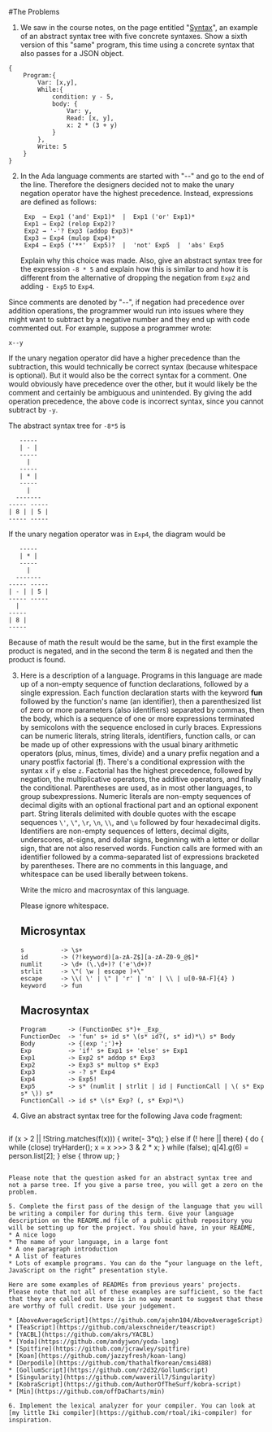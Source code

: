 #The Problems
1. We saw in the course notes, on the page entitled "[Syntax](http://cs.lmu.edu/~ray/notes/syntax/)", an example of an abstract syntax tree with five concrete syntaxes. Show a sixth version of this "same" program, this time using a concrete syntax that also passes for a JSON object.

```
{
    Program:{
        Var: [x,y],
        While:{
            condition: y - 5,
            body: {
                Var: y,
                Read: [x, y],
                x: 2 * (3 + y)
            }
        },
        Write: 5
    }
}
```
2. In the Ada language comments are started with "--" and go to the end of the line. Therefore the designers decided not to make the unary negation operator have the highest precedence. Instead, expressions are defined as follows:

   ```
    Exp  → Exp1 ('and' Exp1)*  |  Exp1 ('or' Exp1)*
    Exp1 → Exp2 (relop Exp2)?
    Exp2 → '-'? Exp3 (addop Exp3)*
    Exp3 → Exp4 (mulop Exp4)*
    Exp4 → Exp5 ('**'  Exp5)?  |  'not' Exp5  |  'abs' Exp5
   ```

   Explain why this choice was made. Also, give an abstract syntax tree for the expression `-8 * 5` and explain how this is similar to and how it is different from the alternative of dropping the negation from `Exp2` and adding `- Exp5` to `Exp4`.


Since comments are denoted by "--", if negation had precedence over addition operations, the programmer would run into issues where they might want to subtract by a negative number and they end up with code commented out. For example, suppose a programmer wrote:

```
x--y
```
If the unary negation operator did have a higher precedence than the subtraction, this would technically be correct syntax (because whitespace is optional). But it would also be the correct syntax for a comment. One would obviously have precedence over the other, but it would likely be the comment and certainly be ambiguous and unintended. By giving the add operation precedence, the above code is incorrect syntax, since you cannot subtract by `-y`. 

The abstract syntax tree for `-8*5` is

```
   -----
   | - |
   -----
     |
   -----
   | * |
   -----
     |
  -------
----- -----
| 8 | | 5 |
----- -----
```

If the unary negation operator was in `Exp4`, the diagram would be
```
   -----
   | * |
   -----
     |
  -------
----- -----
| - | | 5 |
----- -----
  |
-----
| 8 |
-----
```

Because of math the result would be the same, but in the first example the product is negated, and in the second the term 8 is negated and then the product is found.

3. Here is a description of a language. Programs in this language are made up of a non-empty sequence of function declarations, followed by a single expression. Each function declaration starts with the keyword **fun** followed by the function's name (an identifier), then a parenthesized list of zero or more parameters (also identifiers) separated by commas, then the body, which is a sequence of one or more expressions terminated by semicolons with the sequence enclosed in curly braces. Expressions can be numeric literals, string literals, identifiers, function calls, or can be made up of other expressions with the usual binary arithmetic operators (plus, minus, times, divide) and a unary prefix negation and a unary postfix factorial (**!**). There's a conditional expression with the syntax `x` if `y` else `z`. Factorial has the highest precedence, followed by negation, the multiplicative operators, the additive operators, and finally the conditional. Parentheses are used, as in most other languages, to group subexpressions. Numeric literals are non-empty sequences of decimal digits with an optional fractional part and an optional exponent part. String literals delimited with double quotes with the escape sequences `\'`, `\"`, `\r`, `\n`, `\\`, and `\u` followed by four hexadecimal digits. Identifiers are non-empty sequences of letters, decimal digits, underscores, at-signs, and dollar signs, beginning with a letter or dollar sign, that are not also reserved words. Function calls are formed with an identifier followed by a comma-separated list of expressions bracketed by parentheses. There are no comments in this language, and whitespace can be used liberally between tokens.

   Write the micro and macrosyntax of this language.

   Please ignore whitespace.

   ## Microsyntax

   ```
   s          -> \s+
   id         -> (?!keyword)[a-zA-Z$][a-zA-Z0-9_@$]*
   numlit     -> \d+ (\.\d+)? ('e'\d+)?
   strlit     -> \"( \w | escape )+\"
   escape     -> \\( \' | \" | 'r' | 'n' | \\ | u[0-9A-F]{4} )
   keyword    -> fun
   ```

   ## Macrosyntax

   ```
   Program      -> (FunctionDec s*)+ _Exp_
   FunctionDec  -> 'fun' s+ id s* \(s* id?(, s* id)*\) s* Body
   Body         -> {(exp ';')+}
   Exp          -> 'if' s+ Exp1 s+ 'else' s+ Exp1
   Exp1         -> Exp2 s* addop s* Exp3
   Exp2         -> Exp3 s* multop s* Exp3
   Exp3         -> -? s* Exp4
   Exp4         -> Exp5!
   Exp5         -> s* (numlit | strlit | id | FunctionCall | \( s* Exp s* \)) s*
   FunctionCall -> id s* \(s* Exp? (, s* Exp)*\)
   ```

4. Give an abstract syntax tree for the following Java code fragment:

   ```
if (x > 2 || !String.matches(f(x))) {
    write(- 3*q);
} else if (! here || there) {
    do {
        while (close) tryHarder();
        x = x >>> 3 & 2 * x;
    } while (false);
    q[4].g(6) = person.list[2];
} else {
    throw up;
}
   ```

   Please note that the question asked for an abstract syntax tree and not a parse tree. If you give a parse tree, you will get a zero on the problem.

5. Complete the first pass of the design of the language that you will be writing a compiler for during this term. Give your language description on the README.md file of a public github repository you will be setting up for the project. You should have, in your README,
  * A nice logo
  * The name of your language, in a large font
  * A one paragraph introduction
  * A list of features
  * Lots of example programs. You can do the “your language on the left, JavaScript on the right” presentation style.

   Here are some examples of READMEs from previous years' projects. Please note that not all of these examples are sufficient, so the fact that they are called out here is in no way meant to suggest that these are worthy of full credit. Use your judgement.

  * [AboveAverageScript](https://github.com/ajohn104/AboveAverageScript)
  * [TeaScript](https://github.com/alexschneider/teascript)
  * [YACBL](https://github.com/akrs/YACBL)
  * [Yoda](https://github.com/andyjwon/yoda-lang)
  * [Spitfire](https://github.com/jcrawley/spitfire)
  * [Koan](https://github.com/jazzyfresh/koan-lang)
  * [Derpodile](https://github.com/thathalfkorean/cmsi488)
  * [GollumScript](https://github.com/r2d32/GollumScript)
  * [Singularity](https://github.com/waverill7/Singularity)
  * [KobraScript](https://github.com/AuthorOfTheSurf/kobra-script)
  * [Min](https://github.com/offDaCharts/min)

6. Implement the lexical analyzer for your compiler. You can look at [my little Iki compiler](https://github.com/rtoal/iki-compiler) for inspiration.